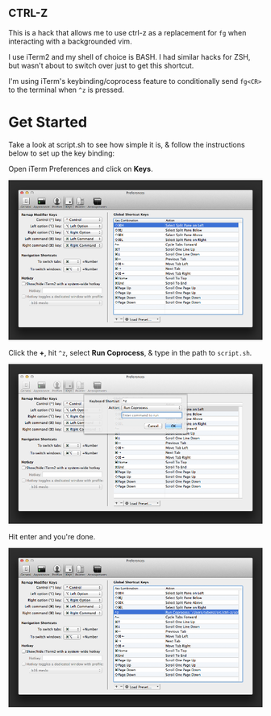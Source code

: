 ## CTRL-Z

This is a hack that allows me to use ctrl-z as a replacement for `fg` when
interacting with a backgrounded vim.

I use iTerm2 and my shell of choice is BASH. I had similar hacks for ZSH, but
wasn't about to switch over just to get this shortcut.

I'm using iTerm's keybinding/coprocess feature to conditionally send `fg<CR>`
to the terminal when `^z` is pressed.

# Get Started

Take a look at script.sh to see how simple it is, & follow the instructions
below to set up the key binding:

Open iTerm Preferences and click on **Keys**.

![](img/01.png)

Click the **+**, hit `^z`, select **Run Coprocess**, & type in the path to
   `script.sh`.

![](img/02.png)

Hit enter and you're done.

![](img/03.png)
